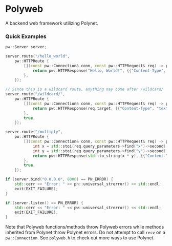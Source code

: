 # Polyweb
A backend web framework utilizing Polynet.

### Quick Examples
```cpp
pw::Server server;

server.route("/hello_world",
    pw::HTTPRoute {
        [](const pw::Connection& conn, const pw::HTTPRequest& req) -> pw::HTTPResponse {
            return pw::HTTPResponse("Hello, World!", {{"Content-Type", "text/plain"}});
        },
    });

// Since this is a wildcard route, anything may come after /wildcard/
server.route("/wildcard/",
    pw::HTTPRoute {
        [](const pw::Connection& conn, const pw::HTTPRequest& req) -> pw::HTTPResponse {
            return pw::HTTPResponse(req.target, {{"Content-Type", "text/plain"}});
        },
        true,
    });

server.route("/multiply",
    pw::HTTPRoute {
        [](const pw::Connection& conn, const pw::HTTPRequest& req) -> pw::HTTPResponse {
            int x = std::stoi(req.query_parameters->find("x")->second);
            int y = std::stoi(req.query_parameters->find("y")->second);
            return pw::HTTPResponse(std::to_string(x * y), {{"Content-Type", "text/plain"}});
        },
        true,
    });

if (server.bind("0.0.0.0", 8000) == PN_ERROR) {
    std::cerr << "Error: " << pn::universal_strerror() << std::endl;
    exit(EXIT_FAILURE);
}

if (server.listen() == PN_ERROR) {
    std::cerr << "Error: " << pw::universal_strerror() << std::endl;
    exit(EXIT_FAILURE);
}
```
Note that Polyweb functions/methods throw Polyweb errors while methods inherited from Polynet throw Polynet errors. Do not attempt to call `recv` on a `pw::Connection`. See `polyweb.h` to check out more ways to use Polynet.
